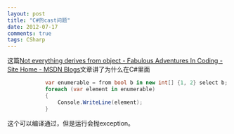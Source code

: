 ```yaml
---
layout: post
title: "C#的cast问题"
date: 2012-07-17
comments: true
tags: CSharp
---
```

这篇<a href="http://blogs.msdn.com/b/ericlippert/archive/2009/08/06/not-everything-derives-from-object.aspx">Not everything derives from object - Fabulous Adventures In Coding - Site Home - MSDN Blogs</a>文章讲了为什么在C#里面

```c#
            var enumerable = from bool b in new int[] {1, 2} select b;
            foreach (var element in enumerable)
            {
                Console.WriteLine(element);
            }
```


这个可以编译通过，但是运行会抛exception。<br /><br /><blockquote></blockquote>